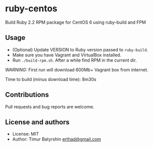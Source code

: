ruby-centos
===========
Build Ruby 2.2 RPM package for CentOS 6 using ruby-build and FPM


Usage
-----
 * (Optional) Update VERSION to Ruby version passed to `ruby-build`.
 * Make sure you have Vagrant and VirtualBox installed.
 * Run `./build-rpm.sh`. After a while find RPM in the current dir.

*WARNING:* First run will download 600Mb+ Vagrant box from internet.

Time to build (minus download time): 8m30s

Contributions
-------------
Pull requests and bug reports are welcome.


License and authors
-------------------
* License: MIT
* Author: Timur Batyrshin <erthad@gmail.com>
